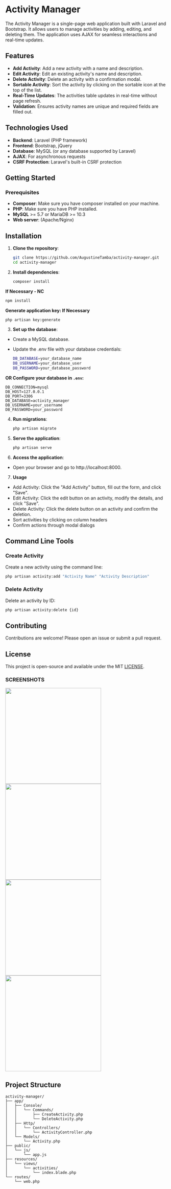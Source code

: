 # Activity Manager

The Activity Manager is a single-page web application built with Laravel and Bootstrap. It allows users to manage activities by adding, editing, and deleting them. The application uses AJAX for seamless interactions and real-time updates.

## Features

- **Add Activity**: Add a new activity with a name and description.
- **Edit Activity**: Edit an existing activity's name and description.
- **Delete Activity**: Delete an activity with a confirmation modal.
- **Sortable Activity**: Sort the activity by clicking on the sortable icon at the top of the list.
- **Real-Time Updates**: The activities table updates in real-time without page refresh.
- **Validation**: Ensures activity names are unique and required fields are filled out.

## Technologies Used

- **Backend**: Laravel (PHP framework)
- **Frontend**: Bootstrap, jQuery
- **Database**: MySQL (or any database supported by Laravel)
- **AJAX**: For asynchronous requests
- **CSRF Protection**: Laravel's built-in CSRF protection

## Getting Started

### Prerequisites

- **Composer**: Make sure you have composer installed on your machine.
- **PHP**: Make sure you have PHP installed.
- **MySQL** >= 5.7 or MariaDB >= 10.3
- **Web server**: (Apache/Nginx)

## Installation

1. **Clone the repository**:
   
   ```bash
   git clone https://github.com/AugustineTamba/activity-manager.git
   cd activity-manager

2. **Install dependencies**:

    ```bash
    composer install
    ```
    
**If Necessary - NC**

  ```bash
  npm install
  ```

**Generate application key: If Necessary**

  ```bash
  php artisan key:generate
  ```

3.  **Set up the database**:

  - Create a MySQL database.
  - Update the .env file with your database credentials:

    ```bash 
    DB_DATABASE=your_database_name
    DB_USERNAME=your_database_user
    DB_PASSWORD=your_database_password

**OR Configure your database in `.env`:**

  ```env
  DB_CONNECTION=mysql
  DB_HOST=127.0.0.1
  DB_PORT=3306
  DB_DATABASE=activity_manager
  DB_USERNAME=your_username
  DB_PASSWORD=your_password
  ```

4. **Run migrations**:

    ```bash
    php artisan migrate

5. **Serve the application**:

    ```bash
    php artisan serve

6. **Access the application**:
- Open your browser and go to http://localhost:8000.

7. **Usage**

- Add Activity: Click the "Add Activity" button, fill out the form, and click "Save".
- Edit Activity: Click the edit button on an activity, modify the details, and click "Save".
- Delete Activity: Click the delete button on an activity and confirm the deletion.
- Sort activities by clicking on column headers
- Confirm actions through modal dialogs

## Command Line Tools

### Create Activity
Create a new activity using the command line:
```bash
php artisan activity:add "Activity Name" "Activity Description"
```

### Delete Activity
Delete an activity by ID:
```bash
php artisan activity:delete {id}
```

## Contributing
Contributions are welcome! Please open an issue or submit a pull request.

## License
This project is open-source and available under the MIT [LICENSE](LICENSE).

### SCREENSHOTS

<img src="https://github.com/user-attachments/assets/129a0eda-617c-4e8e-ae85-85d85a66a1bc" width="300">
<img src="https://github.com/user-attachments/assets/a9d0e70b-360c-4b2e-9f5c-6fec4ff2f523" width="300">
<img src="https://github.com/user-attachments/assets/2bbe0867-18c9-42ce-a7ab-3eec20179526" width="300">
<img src="https://github.com/user-attachments/assets/4f5987d3-d5d8-4e0f-aca9-ff50d86bc5b0" width="300">

## Project Structure

```
activity-manager/
├── app/
│   ├── Console/
│   │   └── Commands/
│   │       ├── CreateActivity.php
│   │       └── DeleteActivity.php
│   ├── Http/
│   │   └── Controllers/
│   │       └── ActivityController.php
│   └── Models/
│       └── Activity.php
├── public/
│   └── js/
│       └── app.js
├── resources/
│   └── views/
│       └── activities/
│           └── index.blade.php
└── routes/
    └── web.php
```
